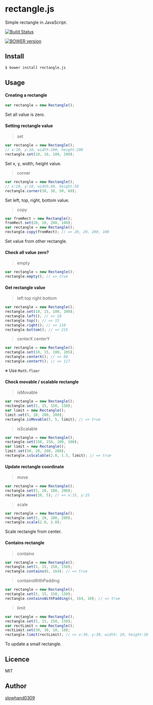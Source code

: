 # rectangle.js
Simple rectangle in JavaScript.

[![Build Status](https://travis-ci.org/Slowhand0309/rectangle.js.svg?branch=master)](https://travis-ci.org/Slowhand0309/rectangle.js)

[![BOWER version](https://badge-me.herokuapp.com/api/bower/Slowhand0309/rectangle.js.png)](http://badges.enytc.com/for/bower/Slowhand0309/rectangle.js)

## Install

```sh
$ bower install rectangle.js
```

## Usage

#### Creating a rectangle

```js
var rectangle = new Rectangle();
```

Set all value is zero.

#### Setting rectangle value

> set

```js
var rectangle = new Rectangle();
// x:10, y:10, width:100, height:200
rectangle.set(10, 10, 100, 200);
```
Set x, y, width, height value.

> corner

```js
var rectangle = new Rectangle();
// x:10, y:10, width:40, height:50
rectangle.corner(10, 10, 50, 60);
```
Set left, top, right, bottom value.

> copy

```js
var fromRect = new Rectangle();
fromRect.set(20, 20, 200, 100);
var rectangle = new Rectangle();
rectangle.copy(fromRect); // => 20, 20, 200, 100
```
Set value from other rectangle.

#### Check all value zero?

> empty

```js
var rectangle = new Rectangle();
rectangle.empty(); // => true
```

#### Get rectangle value

> left top right bottom

```js
var rectangle = new Rectangle();
rectangle.set(10, 15, 100, 200);
rectangle.left(); // => 10
rectangle.top(); // => 15
rectangle.right(); // => 110
rectangle.bottom(); // => 215
```

> centerX centerY

```js
var rectangle = new Rectangle();
rectangle.set(10, 15, 100, 205);
rectangle.centerX(); // => 60
rectangle.centerY(); // => 117
```

※ Use `Math.floor`

#### Check movable / scalable rectangle

> isMovable

```js
var rectangle = new Rectangle();
rectangle.set(5, 15, 150, 150);
var limit = new Rectangle();
limit.set(5, 10, 200, 200);
rectangle.isMovable(5, 5, limit); // => true
```

> isScalable

```js
var rectangle = new Rectangle();
rectangle.set(150, 150, 100, 100);
var limit = new Rectangle();
limit.set(50, 20, 260, 260);
rectangle.isScalable(2.0, 1.5, limit); // => true
```

#### Update rectangle coordinate

> move

```js
var rectangle = new Rectangle();
rectangle.set(5, 20, 100, 200);
rectangle.move(10, 5); // => x:15, y:25
```

> scale

```js
var rectangle = new Rectangle();
rectangle.set(5, 20, 100, 200);
rectangle.scale(2.0, 2.0);
```

Scale rectangle from center.

#### Contains rectangle

> contains

```js
var rectangle = new Rectangle();
rectangle.set(5, 15, 150, 150);
rectangle.contains(6, 164); // => true
```

> containsWithPadding

```js
var rectangle = new Rectangle();
rectangle.set(5, 15, 150, 150);
rectangle.containsWithPadding(4, 164, 10); // => true
```

> limit

```js
var rectangle = new Rectangle();
rectangle.set(5, 15, 150, 150);
var rectLimit = new Rectangle();
rectLimit.set(30, 30, 10, 10);
rectangle.limit(rectLimit); // => x:30, y:30, width: 10, height:10
```

To update a small rectangle.

## Licence

MIT

## Author

[slowhand0309](https://github.com/Slowhand0309)
